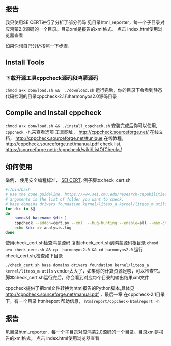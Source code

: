 ## 报告
我只使用SE CERT进行了分析了部分代码
见目录html_reporter，每一个子目录对应鸿蒙2.0源码的一个目录。目录xml是报告的xml格式。 点击 index.html使用浏览器查看

如果你想自己分析按照一下步骤，
## Install Tools
### 下载开源工具cppcheck源码和鸿蒙源码

`chmod a+x donwload.sh &&  ./download.sh`
运行完后，你的目录下会看到静态代码检测的目录cppcheck-2.1和harmonyos2.0源码目录

## Compile and Install cppcheck
`chmod a+x donwload.sh && ./install_cppcheck.sh`
安装完成后你可以使用, `cppcheck -h`,来查看选项
工具网址， http://cppcheck.sourceforge.net/
在线文档， http://cppcheck.sourceforge.net/#unique
在线教程， http://cppcheck.sourceforge.net/manual.pdf
check list, https://sourceforge.net/p/cppcheck/wiki/ListOfChecks/


## 如何使用
举例， 使用安全编程标准， [SEI CERT](https://www.sei.cmu.edu/research-capabilities/all-work/display.cfm?customel_datapageid_4050=21274).
例子脚本check_cert.sh
```bash
#!/bin/bash
# Use the code guideline, https://www.sei.cmu.edu/research-capabilities/all-work/display.cfm?customel_datapageid_4050=21274  to check 
# arguments is the list of folder you want to check.
# base domains drivers foundation kernel/liteos_a kernel/liteos_m utils vendor
for dir in $@
do
	name=$( basename $dir )
	cppcheck --addon=cert.py --xml  --bug-hunting --enable=all --max-ctu-depth=6  --output-file=${name}_report.xml -I . --config-exclude=third_party/ ${dir}
	echo $dir >> analysis.log
done
```
使用check_cert.sh检查鸿蒙源码,复制check_cert.sh到鸿蒙源码根目录
`chmod a+x check_cert.sh && cp  harmonyos2.0 && cd harmonyos2.0`
运行check_cert.sh,检查如下目录

`./check_cert.sh base domains drivers foundation kernel/liteos_a kernel/liteos_m utils`
vendor太大了，如果你的计算资源足够，可以检查它。
脚本check_cert.sh运行完后，你会看到对应每个目录的输出结果xml文件


cppcheck提供了把xml文件转换为html报告的Python脚本,具体见 http://cppcheck.sourceforge.net/manual.pdf ，最后一章
在cppcheck-2.1目录下，有一个目录 htmlreport
帮助信息， `htmlreport/cppcheck-htmlreport -h`

## 报告
见目录html_reporter，每一个子目录对应鸿蒙2.0源码的一个目录。目录xml是报告的xml格式。
点击 index.html使用浏览器查看
